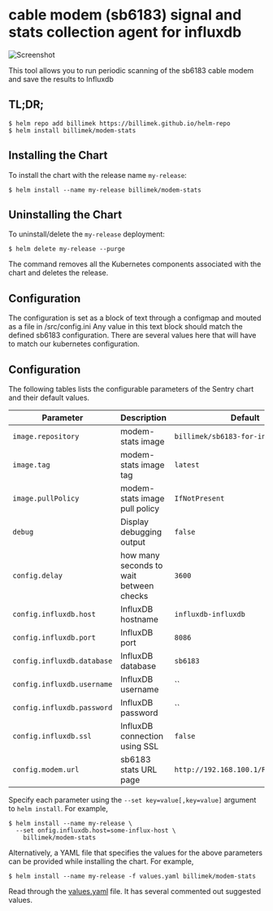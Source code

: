# cable modem (sb6183) signal and stats collection agent for influxdb

![Screenshot](https://camo.githubusercontent.com/939e044c0491abf790d91bd1d7f909b187e4098c/68747470733a2f2f692e696d6775722e636f6d2f70705a6a6e6b502e706e67)

This tool allows you to run periodic scanning of the sb6183 cable modem and save the results to Influxdb

## TL;DR;

```console
$ helm repo add billimek https://billimek.github.io/helm-repo
$ helm install billimek/modem-stats
```

## Installing the Chart

To install the chart with the release name `my-release`:

```console
$ helm install --name my-release billimek/modem-stats
```
## Uninstalling the Chart

To uninstall/delete the `my-release` deployment:

```console
$ helm delete my-release --purge
```

The command removes all the Kubernetes components associated with the chart and deletes the release.

## Configuration

The configuration is set as a block of text through a configmap and mouted as a file in /src/config.ini Any value in this text block should match the defined sb6183 configuration. There are several values here that will have to match our kubernetes configuration.

## Configuration

The following tables lists the configurable parameters of the Sentry chart and their default values.

| Parameter                            | Description                                  | Default                                                    |
| -------------------------------      | -------------------------------              | ---------------------------------------------------------- |
| `image.repository`                   | modem-stats image                            | `billimek/sb6183-for-influxdb`                             |
| `image.tag`                          | modem-stats image tag                        | `latest`                                                   |
| `image.pullPolicy`                   | modem-stats image pull policy                | `IfNotPresent`                                             |
| `debug`                              | Display debugging output                     | `false`                                                    |
| `config.delay`                       | how many seconds to wait between checks      | `3600`                                                     |
| `config.influxdb.host`               | InfluxDB hostname                            | `influxdb-influxdb`                                        |
| `config.influxdb.port`               | InfluxDB port                                | `8086`                                                     |
| `config.influxdb.database`           | InfluxDB database                            | `sb6183`                                                   |
| `config.influxdb.username`           | InfluxDB username                            | ``                                                         |
| `config.influxdb.password`           | InfluxDB password                            | ``                                                         |
| `config.influxdb.ssl`                | InfluxDB connection using SSL                | `false`                                                    |
| `config.modem.url`                   | sb6183 stats URL page                        | `http://192.168.100.1/RgConnect.asp`                       |

Specify each parameter using the `--set key=value[,key=value]` argument to `helm install`. For example,

```console
$ helm install --name my-release \
  --set onfig.influxdb.host=some-influx-host \
    billimek/modem-stats
```

Alternatively, a YAML file that specifies the values for the above parameters can be provided while installing the chart. For example,

```console
$ helm install --name my-release -f values.yaml billimek/modem-stats
```

Read through the [values.yaml](values.yaml) file. It has several commented out suggested values.
